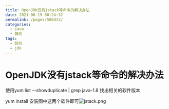 ```yaml
---
title: OpenJDK没有jstack等命令的解决办法
date: 2021-06-19 00:24:32
permalink: /pages/580d33/
categories: 
  - java
  - 其他
tags: 
  - 踩坑
  - jdk
---
```

# OpenJDK没有jstack等命令的解决办法

使用yum list --showduplicate | grep java-1.8 找出相关的软件版本

yum install 安装图中这两个软件即可![jstack.png](http://io.storyxc.com/storyxc/5b912b2afd7847419e5d2af77f733692.png)